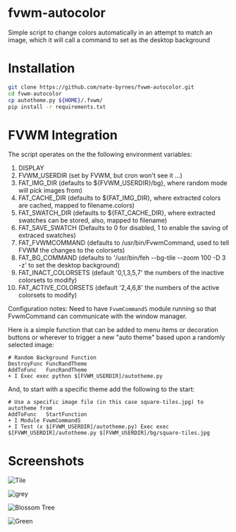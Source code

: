 # fvwm-autocolor
Simple script to change colors automatically in an attempt to match an image, which it will call a command to set as the desktop background

# Installation
```sh
git clone https://github.com/nate-byrnes/fvwm-autocolor.git
cd fvwm-autocolor
cp autotheme.py ${HOME}/.fvwm/
pip install -r requirements.txt
```

# FVWM Integration

The script operates on the the following environment variables:
1. DISPLAY
1. FVWM_USERDIR (set by FVWM, but cron won't see it ...)
1. FAT_IMG_DIR (defaults to ${FVWM_USERDIR}/bg}, where random mode will pick images from)
1. FAT_CACHE_DIR (defaults to ${FAT_IMG_DIR}, where extracted colors are cached, mapped to filename.colors)
1. FAT_SWATCH_DIR (defaults to ${FAT_CACHE_DIR}, where extracted swatches can be stored, also, mapped to filename)
1. FAT_SAVE_SWATCH (Defaults to 0 for disabled, 1 to enable the saving of extraced swatches)
1. FAT_FVWMCOMMAND (defaults to /usr/bin/FvwmCommand, used to tell FVWM the changes to the colorsets)
1. FAT_BG_COMMAND (defaults to '/usr/bin/feh --bg-tile --zoom 100 -D 3 -z' to set the desktop background)
1. FAT_INACT_COLORSETS (default '0,1,3,5,7' the numbers of the inactive colorsets to modify)
1. FAT_ACTIVE_COLORSETS (default '2,4,6,8' the numbers of the active colorsets to modify)

Configuration notes:
Need to have ```FvwmCommandS``` module running so that FvwmCommand can communicate with the window manager.

Here is a simple function that can be added to menu items or decoration buttons or wherever to trigger a
new "auto theme" based upon a randomly selected image:

```
# Random Background Function
DestroyFunc FuncRandTheme
AddToFunc   FuncRandTheme
+ I Exec exec python $[FVWM_USERDIR]/autotheme.py
```

And, to start with a specific theme add the following to the start:
```
# Use a specific image file (in this case square-tiles.jpg) to autotheme from
AddToFunc   StartFunction
+ I Module FvwmCommandS
+ I Test (x $[FVWM_USERDIR]/autotheme.py) Exec exec $[FVWM_USERDIR]/autotheme.py $[FVWM_USERDIR]/bg/square-tiles.jpg
```

# Screenshots

![Tile](/repository/screenshots/tiles.png?raw=true "Tiles")

![grey](/repository/screenshots/grey.png?raw=true "Grey")

![Blossom Tree](/repository/screenshots/fog_bloom.png?raw=true "Tree")

![Green](/repository/screenshots/green2.png?raw=true "Green")

